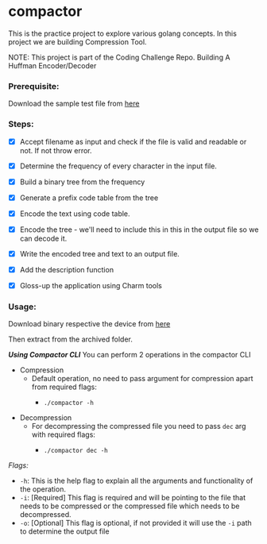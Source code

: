 # compactor

This is the practice project to explore various golang concepts. In this project we are building Compression Tool.

NOTE: This project is part of the Coding Challenge Repo. Building A Huffman Encoder/Decoder

### Prerequisite:

Download the sample test file from [here](https://www.gutenberg.org/files/135/135-0.txt)

### Steps:

- [x] Accept filename as input and check if the file is valid and readable or not. If not throw error.

- [x] Determine the frequency of every character in the input file.

- [x] Build a binary tree from the frequency

- [x] Generate a prefix code table from the tree

- [x] Encode the text using code table.

- [x] Encode the tree - we'll need to include this in this in the output file so we can decode it.

- [x] Write the encoded tree and text to an output file.

- [x] Add the description function

- [x] Gloss-up the application using Charm tools

### Usage:

Download binary respective the device from [here](https://github.com/prashant1k99/compactor/releases)

Then extract from the archived folder.

**_Using Compactor CLI_**
You can perform 2 operations in the compactor CLI

- Compression
  - Default operation, no need to pass argument for compression apart from required flags:
    - ```~~
      ./compactor -h
      ```
- Decompression
  - For decompressing the compressed file you need to pass `dec` arg with required flags:
    - ```~~
      ./compactor dec -h
      ```

_Flags:_

- `-h`: This is the help flag to explain all the arguments and functionality of the operation.
- `-i`: [Required] This flag is required and will be pointing to the file that needs to be compressed or the compressed file which needs to be decompressed.
- `-o`: [Optional] This flag is optional, if not provided it will use the `-i` path to determine the output file

